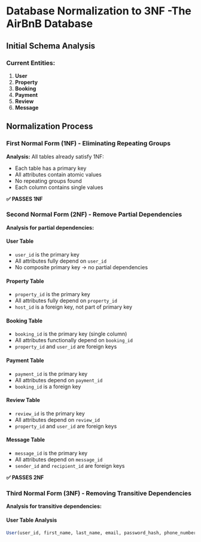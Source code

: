 # Database Normalization to 3NF -The AirBnB Database

## Initial Schema Analysis

### Current Entities:
1. **User**
2. **Property**
3. **Booking**
4. **Payment**
5. **Review**
6. **Message**

## Normalization Process

### First Normal Form (1NF) - Eliminating Repeating Groups

**Analysis:**
All tables already satisfy 1NF:
- Each table has a primary key
- All attributes contain atomic values
- No repeating groups found
- Each column contains single values

**✅ PASSES 1NF**

### Second Normal Form (2NF) - Remove Partial Dependencies

**Analysis for partial dependencies:**

#### User Table
- `user_id` is the primary key
- All attributes fully depend on `user_id`
- No composite primary key -> no partial dependencies

#### Property Table
- `property_id` is the primary key
- All attributes fully depend on `property_id`
- `host_id` is a foreign key, not part of primary key

#### Booking Table
- `booking_id` is the primary key (single column)
- All attributes functionally depend on `booking_id`
- `property_id` and `user_id` are foreign keys

#### Payment Table
- `payment_id` is the primary key
- All attributes depend on `payment_id`
- `booking_id` is a foreign key

#### Review Table
- `review_id` is the primary key
- All attributes depend on `review_id`
- `property_id` and `user_id` are foreign keys

#### Message Table
- `message_id` is the primary key
- All attributes depend on `message_id`
- `sender_id` and `recipient_id` are foreign keys

**✅ PASSES 2NF**

### Third Normal Form (3NF) - Removing Transitive Dependencies

**Analysis for transitive dependencies:**

#### User Table Analysis
```sql
User(user_id, first_name, last_name, email, password_hash, phone_number, role, created_at)
